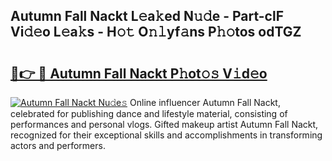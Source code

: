 ## Autumn Fall Nackt L𝚎a𝚔ed N𝚞𝚍e - Part-clF Vi𝚍𝚎o L𝚎a𝚔s - H𝚘𝚝 O𝚗𝚕yf𝚊ns P𝚑𝚘tos odTGZ

# <h2><a href="http://kfb7rb.oniu.top/?m=Autumn+Fall+Nackt">🔗👉 🔴 Autumn Fall Nackt P𝚑ot𝚘𝚜 V𝚒d𝚎o</a></h2>

[![Autumn Fall Nackt Nu𝚍e𝚜](https://i.imgur.com/0qMVB7G.gif)](http://kfb7rb.oniu.top/?m=Autumn+Fall+Nackt)
Online influencer Autumn Fall Nackt, celebrated for publishing dance and lifestyle material, consisting of performances and personal vlogs. Gifted makeup artist Autumn Fall Nackt, recognized for their exceptional skills and accomplishments in transforming actors and performers.  
